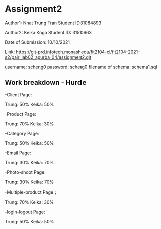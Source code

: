 # Assignment2
Author1: Nhat Trung Tran
Student ID:31084893

Author2: Keika Koga
Student ID: 31510663

Date of Submission: 10/10/2021

Link: https://git-prd.infotech.monash.edu/fit2104-cl/fit2104-2021-s2/pair_lab02_apurba_04/assignment2.git


username: scheng0
password: scheng0
filename of schema: schema1.sql

Work breakdown - Hurdle
---------------------------------
-Client Page:

Trung: 50%
Keika: 50%

-Product Page:

Trung: 70%
Keika: 30%

-Category Page:

Trung: 50%
Keika: 50%

-Email Page:

Trung: 30%
Keika: 70%

-Photo-shoot Page:

Trung: 30%
Keika: 70%

-Multiple-product Page；

Trung: 70%
Keika: 30%

-login-logout Page:

Trung: 50%
Keika: 50%


